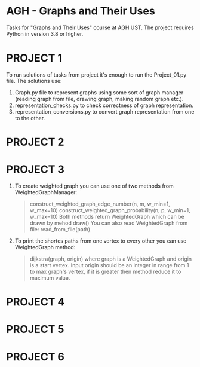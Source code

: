# AGH - Graphs and Their Uses
Tasks for "Graphs and Their Uses" course at AGH UST.
The project requires Python in version 3.8 or higher.

# PROJECT 1
To run solutions of tasks from project it's enough to run the Project_01.py file.
The solutions use: 
1. Graph.py file to represent graphs using some sort of graph manager (reading graph from file, drawing graph, making random graph etc.).
2. representation_checks.py to check correctness of graph representation.
3. representation_conversions.py to convert graph representation from one to the other.

# PROJECT 2


# PROJECT 3
1. To create weighted graph you can use one of two methods from WeightedGraphManager:
    >construct_weighted_graph_edge_number(n, m, w_min=1, w_max=10)
    >construct_weighted_graph_probability(n, p, w_min=1, w_max=10)
    Both methods return WeightedGraph which can be drawn by mehod draw()
    You can also read WeightedGraph from file:
    >read_from_file(path)

2. To print the shortes paths from one vertex to every other you can use WeightedGraph method:
    >dijkstra(graph, origin)
    where graph is a WeightedGraph and origin is a start vertex. Input origin should be an integer in range from 1 to max graph's vertex, if it is greater then method reduce it to maximum value.


# PROJECT 4


# PROJECT 5


# PROJECT 6

